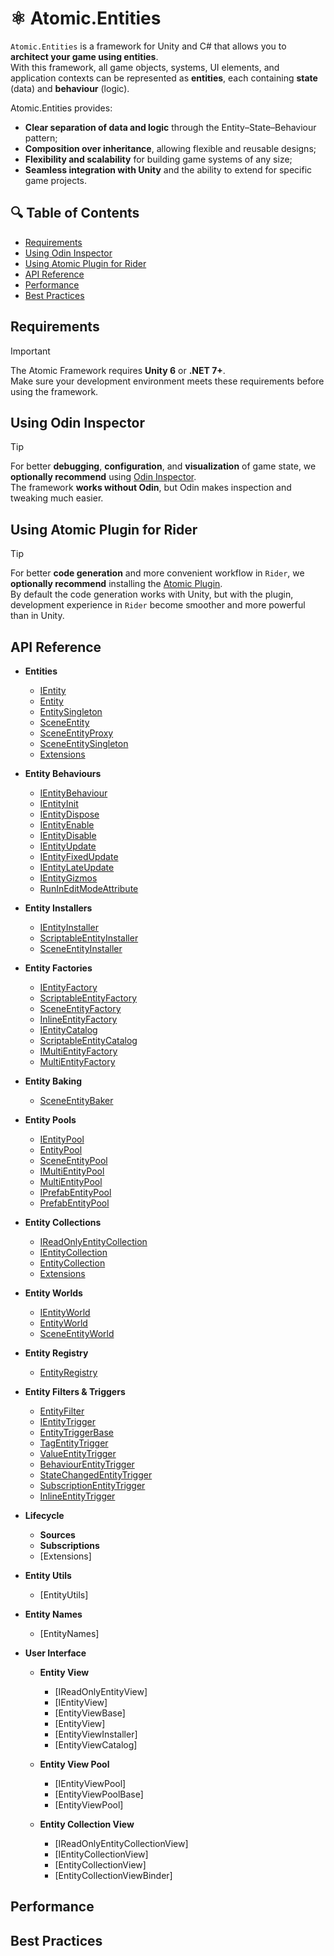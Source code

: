 # ⚛️ Atomic.Entities

`Atomic.Entities` is a framework for Unity and C# that allows you to **architect your game using entities**.  
With this framework, all game objects, systems, UI elements, and application contexts can be represented as **entities**, each containing **state** (data) and **behaviour** (logic).

Atomic.Entities provides:
- **Clear separation of data and logic** through the Entity–State–Behaviour pattern;
- **Composition over inheritance**, allowing flexible and reusable designs;
- **Flexibility and scalability** for building game systems of any size;
- **Seamless integration with Unity** and the ability to extend for specific game projects.

## 🔍 Table of Contents
- [Requirements](#requirements)
- [Using Odin Inspector](#using-odin-inspector)
- [Using Atomic Plugin for Rider](#using-atomic-plugin-for-rider)
- [API Reference](#api-reference)
- [Performance](#performance)
- [Best Practices](#best-practices)

## Requirements
> [!IMPORTANT]  
> The Atomic Framework requires **Unity 6** or **.NET 7+**.  
> Make sure your development environment meets these requirements before using the framework.

## Using Odin Inspector
> [!TIP]  
> For better **debugging**, **configuration**, and **visualization** of game state, we **optionally recommend** using [Odin Inspector](https://assetstore.unity.com/packages/tools/utilities/odin-inspector-and-serializer-89041).  
> The framework **works without Odin**, but Odin makes inspection and tweaking much easier.

## Using Atomic Plugin for Rider
> [!TIP]  
> For better **code generation** and more convenient workflow in `Rider`, we **optionally recommend** installing the [Atomic Plugin](https://github.com/Prylor/atomic-rider-plugin).  
> By default the code generation works with Unity, but with the plugin, development experience in `Rider` become smoother and more powerful than in Unity.

## API Reference

- **Entities**
  - [IEntity](ApiReference/Entities/IEntity.md)
  - [Entity](ApiReference/Entities/Entity.md)
  - [EntitySingleton](ApiReference/Entities/EntitySingleton.md)
  - [SceneEntity](ApiReference/Entities/SceneEntity.md)
  - [SceneEntityProxy](ApiReference/Entities/SceneEntityProxy.md)
  - [SceneEntitySingleton](ApiReference/Entities/SceneEntitySingleton.md)
  - [Extensions](ApiReference/Entities/Extensions.md)
  
- **Entity Behaviours**
  - [IEntityBehaviour](ApiReference/Behaviours/IEntityBehaviour.md)
  - [IEntityInit](ApiReference/Behaviours/IEntityInit.md)
  - [IEntityDispose](ApiReference/Behaviours/IEntityDispose.md)
  - [IEntityEnable](ApiReference/Behaviours/IEntityEnable.md)
  - [IEntityDisable](ApiReference/Behaviours/IEntityDisable.md)
  - [IEntityUpdate](ApiReference/Behaviours/IEntityUpdate.md)
  - [IEntityFixedUpdate](ApiReference/Behaviours/IEntityFixedUpdate.md)
  - [IEntityLateUpdate](ApiReference/Behaviours/IEntityLateUpdate.md)
  - [IEntityGizmos](ApiReference/Behaviours/IEntityGizmos.md)
  - [RunInEditModeAttribute](ApiReference/Behaviours/RunInEditModeAttribute.md)
  
- **Entity Installers**
  - [IEntityInstaller](ApiReference/Installers/IEntityInstaller.md)
  - [ScriptableEntityInstaller](ApiReference/Installers/ScriptableEntityInstaller.md)
  - [SceneEntityInstaller](ApiReference/Installers/SceneEntityInstaller.md)

- **Entity Factories**
  - [IEntityFactory](ApiReference/Factories/IEntityFactory.md)
  - [ScriptableEntityFactory](ApiReference/Factories/ScriptableEntityFactory.md)
  - [SceneEntityFactory](ApiReference/Factories/SceneEntityFactory.md)
  - [InlineEntityFactory](ApiReference/Factories/InlineEntityFactory.md)
  - [IEntityCatalog](ApiReference/Factories/IEntityCatalog.md)
  - [ScriptableEntityCatalog](ApiReference/Factories/ScriptableEntityCatalog.md)
  - [IMultiEntityFactory](ApiReference/Factories/IMultiEntityFactory.md)
  - [MultiEntityFactory](ApiReference/Factories/MultiEntityFactory.md)

- **Entity Baking**
  - [SceneEntityBaker](ApiReference/Baking/SceneEntityBaker.md)

- **Entity Pools**
  - [IEntityPool](ApiReference/Pooling/IEntityPool.md)
  - [EntityPool](ApiReference/Pooling/EntityPool.md)
  - [SceneEntityPool](ApiReference/Pooling/SceneEntityPool.md)
  - [IMultiEntityPool](ApiReference/Pooling/IMultiEntityPool.md)
  - [MultiEntityPool](ApiReference/Pooling/MultiEntityPool.md)
  - [IPrefabEntityPool](ApiReference/Pooling/IPrefabEntityPool.md)
  - [PrefabEntityPool](ApiReference/Pooling/PrefabEntityPool.md)

- **Entity Collections**
  - [IReadOnlyEntityCollection](ApiReference/Collections/IReadOnlyEntityCollection.md)
  - [IEntityCollection](ApiReference/Collections/IEntityCollection.md)
  - [EntityCollection](ApiReference/Collections/EntityCollection.md)
  - [Extensions](ApiReference/Collections/Extensions.md)

- **Entity Worlds**
  - [IEntityWorld](ApiReference/Worlds/IEntityWorld.md)
  - [EntityWorld](ApiReference/Worlds/EntityWorld.md)
  - [SceneEntityWorld](ApiReference/Worlds/SceneEntityWorld.md)

- **Entity Registry**
  - [EntityRegistry](ApiReference/Registry/EntityRegistry.md)

- **Entity Filters & Triggers**
  - [EntityFilter](ApiReference/Filters/EntityFilter.md)
  - [IEntityTrigger](ApiReference/Filters/IEntityTrigger.md)
  - [EntityTriggerBase](ApiReference/Filters/EntityTriggerBase.md)
  - [TagEntityTrigger](ApiReference/Filters/TagEntityTrigger.md)
  - [ValueEntityTrigger](ApiReference/Filters/ValueEntityTrigger.md)
  - [BehaviourEntityTrigger](ApiReference/Filters/BehaviourEntityTrigger.md)
  - [StateChangedEntityTrigger](ApiReference/Filters/StateChangedEntityTrigger.md)
  - [SubscriptionEntityTrigger](ApiReference/Filters/SubscriptionEntityTrigger.md)
  - [InlineEntityTrigger](ApiReference/Filters/InlineEntityTrigger.md)

- **Lifecycle**
  - **Sources**
  - **Subscriptions**
  - [Extensions]

- **Entity Utils**
  - [EntityUtils]

- **Entity Names**
  - [EntityNames]
  
- **User Interface**

  - **Entity View**
    - [IReadOnlyEntityView]
    - [IEntityView]
    - [EntityViewBase]
    - [EntityView]
    - [EntityViewInstaller]
    - [EntityViewCatalog]
    
  - **Entity View Pool**
    - [IEntityViewPool]
    - [EntityViewPoolBase]
    - [EntityViewPool]
    
  - **Entity Collection View**
    - [IReadOnlyEntityCollectionView]
    - [IEntityCollectionView]
    - [EntityCollectionView]
    - [EntityCollectionViewBinder]


## Performance

## Best Practices